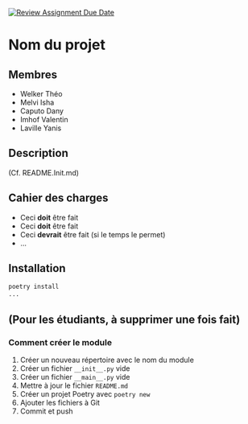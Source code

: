 [![Review Assignment Due Date](https://classroom.github.com/assets/deadline-readme-button-22041afd0340ce965d47ae6ef1cefeee28c7c493a6346c4f15d667ab976d596c.svg)](https://classroom.github.com/a/oOQR1xPR)
# Nom du projet

## Membres

- Welker Théo
- Melvi Isha
- Caputo Dany
- Imhof Valentin
- Laville Yanis

## Description

(Cf. README.Init.md)

## Cahier des charges

- Ceci **doit** être fait
- Ceci **doit** être fait
- Ceci **devrait** être fait (si le temps le permet)
- ...

## Installation

```bash
poetry install
...
```

## (Pour les étudiants, à supprimer une fois fait)

### Comment créer le module

1. Créer un nouveau répertoire avec le nom du module
2. Créer un fichier `__init__.py` vide
3. Créer un fichier `__main__.py` vide
4. Mettre à jour le fichier `README.md`
5. Créer un projet Poetry avec `poetry new`
6. Ajouter les fichiers à Git
7. Commit et push
